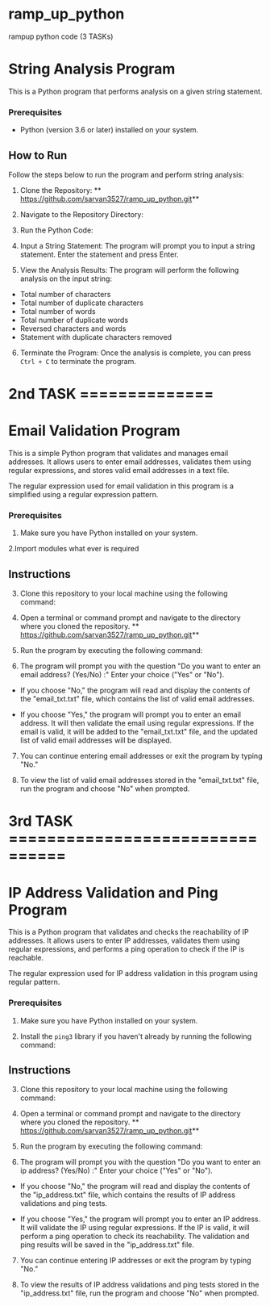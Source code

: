 # ramp_up_python
rampup python code 
(3 TASKs)

# String Analysis Program

This is a Python program that performs analysis on a given string statement.

### Prerequisites

- Python (version 3.6 or later) installed on your system.

## How to Run

Follow the steps below to run the program and perform string analysis:

1. Clone the Repository: ** https://github.com/sarvan3527/ramp_up_python.git**

2. Navigate to the Repository Directory:

3. Run the Python Code:

4. Input a String Statement:
The program will prompt you to input a string statement. Enter the statement and press Enter.

5. View the Analysis Results:
The program will perform the following analysis on the input string:
- Total number of characters
- Total number of duplicate characters
- Total number of words
- Total number of duplicate words
- Reversed characters and words
- Statement with duplicate characters removed

6. Terminate the Program:
Once the analysis is complete, you can press `Ctrl + C` to terminate the program.


#      2nd TASK  ==============

# Email Validation Program

This is a simple Python program that validates and manages email addresses. It allows users to enter email addresses, validates them using regular expressions, and stores valid email addresses in a text file.

The regular expression used for email validation in this program is a simplified  using a regular expression pattern.

### Prerequisites
1. Make sure you have Python installed on your system.

2.Import modules what ever is required

## Instructions

3. Clone this repository to your local machine using the following command: 


4. Open a terminal or command prompt and navigate to the directory where you cloned the repository.
    ** https://github.com/sarvan3527/ramp_up_python.git**

5. Run the program by executing the following command:


6. The program will prompt you with the question "Do you want to enter an email address? (Yes/No) :" Enter your choice ("Yes" or "No").

- If you choose "No," the program will read and display the contents of the "email_txt.txt" file, which contains the list of valid email addresses.

- If you choose "Yes," the program will prompt you to enter an email address. It will then validate the email using regular expressions. If the email is valid, it will be added to the "email_txt.txt" file, and the updated list of valid email addresses will be displayed.

7. You can continue entering email addresses or exit the program by typing "No."

8. To view the list of valid email addresses stored in the "email_txt.txt" file, run the program and choose "No" when prompted.




#    3rd  TASK  ================================

  # IP Address Validation and Ping Program

This is a Python program that validates and checks the reachability of IP addresses. It allows users to enter IP addresses, validates them using regular expressions, and performs a ping operation to check if the IP is reachable.

The regular expression used for IP address validation in this program using regular pattern.

### Prerequisites

1. Make sure you have Python installed on your system.

2. Install the `ping3` library if you haven't already by running the following command:

## Instructions
3. Clone this repository to your local machine using the following command:


4. Open a terminal or command prompt and navigate to the directory where you cloned the repository.
    ** https://github.com/sarvan3527/ramp_up_python.git**

5. Run the program by executing the following command:


6. The program will prompt you with the question "Do you want to enter an ip address? (Yes/No) :" Enter your choice ("Yes" or "No").

- If you choose "No," the program will read and display the contents of the "ip_address.txt" file, which contains the results of IP address validations and ping tests.

- If you choose "Yes," the program will prompt you to enter an IP address. It will validate the IP using regular expressions. If the IP is valid, it will perform a ping operation to check its reachability. The validation and ping results will be saved in the "ip_address.txt" file.

7. You can continue entering IP addresses or exit the program by typing "No."

8. To view the results of IP address validations and ping tests stored in the "ip_address.txt" file, run the program and choose "No" when prompted.





